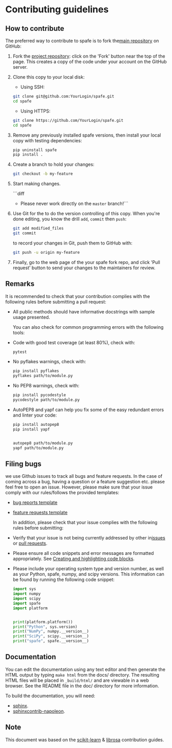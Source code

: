 Contributing guidelines
=======================

How to contribute
-----------------

The preferred way to contribute to spafe is to fork the[main repository](https://github.com/SuperKogito/spafe) on GitHub:

1.	Fork the [project repository](https://github.com/SuperKogito/spafe): click on the 'Fork' button near the top of the page. This creates a copy of the code under your account on the GitHub server.

2.	Clone this copy to your local disk:

	-	Using SSH:

	```bash
	git clone git@github.com:YourLogin/spafe.git
	cd spafe
	```

	-	Using HTTPS&#x3A;

	```bash
	git clone https://github.com/YourLogin/spafe.git
	cd spafe
	```

3.	Remove any previously installed spafe versions, then install your local copy with testing dependencies:

	```bash
	pip uninstall spafe
	pip install .
	```

4.	Create a branch to hold your changes:

	```bash
	git checkout -b my-feature
	```

5.	Start making changes.

	\`\``diff

	-	Please never work directly on the `master` branch!\`\`\`

6.	Use Git for the to do the version controlling of this copy. When you're done editing, you know the drill `add`, `commit` then `push`:

	```bash
	git add modified_files
	git commit
	```

	to record your changes in Git, push them to GitHub with:

	```bash
	git push -u origin my-feature
	```

7.	Finally, go to the web page of the your spafe fork repo, and click 'Pull request' button to send your changes to the maintainers for review.

Remarks
-------

It is recommended to check that your contribution complies with the following rules before submitting a pull request:

-	All public methods should have informative docstrings with sample usage presented.

	You can also check for common programming errors with the following tools:

-	Code with good test coverage (at least 80%), check with:

	```bash
	pytest
	```

-	No pyflakes warnings, check with:

	```bash
	pip install pyflakes
	pyflakes path/to/module.py
	```

-	No PEP8 warnings, check with:

	```bash
	pip install pycodestyle
	pycodestyle path/to/module.py
	```

-	AutoPEP8 and yapf can help you fix some of the easy redundant errors and linter your code:

	```bash
	pip install autopep8
	pip install yapf


	autopep8 path/to/module.py
	yapf path/to/module.py
	```

Filing bugs
-----------

we use Github issues to track all bugs and feature requests. In the case of coming across a bug, having a question or a feature suggestion etc. please feel free to open an issue. However, please make sure that your issue comply with our rules/follows the provided templates:

-	[bug reports template](https://github.com/SuperKogito/spafe/blob/master/.github/ISSUE_TEMPLATE/bug_report.md)

-	[feature requests template](https://github.com/SuperKogito/spafe/blob/master/.github/ISSUE_TEMPLATE/feature_request.md)

	In addition, please check that your issue complies with the following rules before submitting:

-	Verify that your issue is not being currently addressed by other in[issues](https://github.com/SuperKogito/spafe/issues) or [pull requests](https://github.com/SuperKogito/spafe/pulls).

-	Please ensure all code snippets and error messages are formatted appropriately. See [Creating and highlighting code blocks](https://help.github.com/articles/creating-and-highlighting-code-blocks).

-	Please include your operating system type and version number, as well as your Python, spafe, numpy, and scipy versions. This information can be found by running the following code snippet:

	```python
	import sys
	import numpy
	import scipy
	import spafe
	import platform


	print(platform.platform())
	print("Python", sys.version)
	print("NumPy", numpy.__version__)
	print("SciPy", scipy.__version__)
	print("spafe", spafe.__version__)
	```

Documentation
-------------

You can edit the documentation using any text editor and then generate the HTML output by typing `make html` from the docs/ directory. The resulting HTML files will be placed in `_build/html/` and are viewable in a web browser. See the README file in the doc/ directory for more information.

To build the documentation, you will need:

-	[sphinx](http://sphinx.pocoo.org/).
-	[sphinxcontrib-napoleon](https://sphinxcontrib-napoleon.readthedocs.io/en/latest/).

Note
----

This document was based on the [scikit-learn](http://scikit-learn.org/) & [librosa](https://github.com/librosa/librosa) contribution guides.

